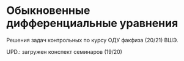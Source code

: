 # Обыкновенные дифференциальные уравнения
Решения задач контрольных по курсу ОДУ факфиза (20/21) ВШЭ.

UPD.: загружен конспект семинаров (19/20)
